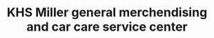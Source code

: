 ---
title: "KHS Miller general merchendising and car care service center"
url: /quezon-city/khs-miller-general-merchendising-and-car-care-service-center/
shop: Autowerkstatt
---